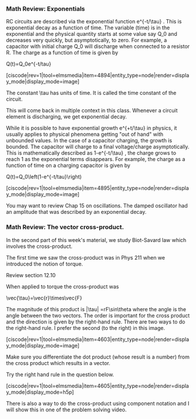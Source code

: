 ### Math Review: Exponentials

RC circuits are described via the exponential function <lrn-math>e^{-t/\tau} </lrn-math>. This is exponential decay as a function of time. The variable (time) is in the exponential and the physical quantity starts at some value say <lrn-math>Q_0 </lrn-math> and decreases very quickly, but asymptotically, to zero. For example, a capacitor with initial charge <lrn-math>Q_0 </lrn-math> will discharge when connected to a resistor R. The charge as a function of time is given by 

<lrn-math>Q(t)=Q_0e^{-t/tau} </lrn-math>

[ciscode|rev=1|tool=elmsmedia|item=4894|entity_type=node|render=display_mode|display_mode=image]


The constant <lrn-math>\tau </lrn-math> has units of time. It is called the time constant of the circuit. 

<lrndesign-sidenote label="Instructor Note" icon="bookmark" bg-color="#c2e5f2">
This will come back in multiple context in this class. Whenever a circuit element is discharging, we get exponential decay. 
</lrndesign-sidenote>

While it is possible to have exponential growth <lrn-math>e^{+t/\tau} </lrn-math> in physics, it usually applies to physical phenomena getting "out of hand" with unbounded values. In the case of a capacitor charging, the growth is bounded. The capacitor will charge to a final voltage/charge asymptotically. This is mathematically described as <lrn-math> 1-e^{-t/\tau} </lrn-math>, the charge grows to reach 1 as the exponential terms disappears. For example, the charge as a function of time on a charging capacitor is given by 

<lrn-math> Q(t)=Q_0\left(1-e^{-t/tau}\right) </lrn-math>

[ciscode|rev=1|tool=elmsmedia|item=4895|entity_type=node|render=display_mode|display_mode=image]

<lrndesign-sidenote label="Instructor Note" icon="bookmark" bg-color="#c2e5f2">
You may want to review Chap 15 on oscillations. The damped oscillator had an amplitude that was described by an exponential decay. 
</lrndesign-sidenote>


### Math Review: The vector cross-product. 

In the second part of this week's material, we study Biot-Savard law which involves the cross-product. 

The first time we saw the cross-product was in Phys 211 when we introduced the notion of torque. 

<stop-note title="Read Knight 4ed" icon="stopnoteicons:book-icon">
<span slot="message">Review section 12.10</span>
</stop-note>

When applied to torque the cross-product was

 <lrn-math>\vec{\tau}=\vec{r}\times\vec{F} </lrn-math>
 
The magnitude of this product is <lrn-math>|\tau| =rF\sin\theta </lrn-math> where the angle is the angle between the two vectors. The order is important for the cross product and the direction is given by the right-hand rule. There are two ways to do the right-hand rule. I prefer the second (to the right) in this image.  

[ciscode|rev=1|tool=elmsmedia|item=4603|entity_type=node|render=display_mode|display_mode=image]

<lrndesign-sidenote label="Instructor Note" icon="bookmark" bg-color="#c2e5f2">
Make sure you differentiate the dot product (whose result is a number) from the cross product which results in a vector. 
</lrndesign-sidenote>

Try the right hand rule in the question below.  

[ciscode|rev=1|tool=elmsmedia|item=4605|entity_type=node|render=display_mode|display_mode=h5p]

There is also a way to do the cross-product using component notation and I will show this in one of the problem solving video. 
